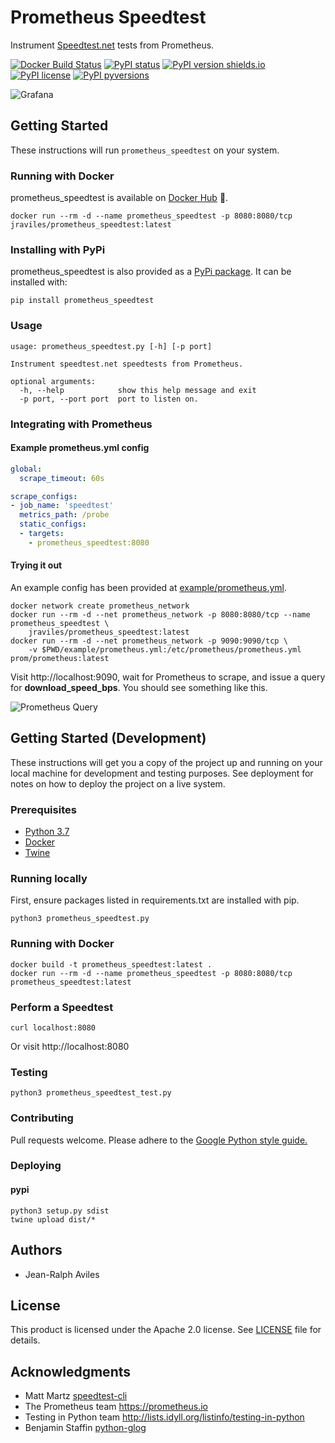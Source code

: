 # Prometheus Speedtest

Instrument [Speedtest.net](http://speedtest.net) tests from Prometheus.

[![Docker Build Status](https://img.shields.io/docker/build/jraviles/prometheus_speedtest.svg)](https://hub.docker.com/r/jraviles/prometheus_speedtest/)
[![PyPI status](https://img.shields.io/pypi/status/prometheus_speedtest.svg)](https://pypi.python.org/pypi/prometheus_speedtest/)
[![PyPI version shields.io](https://img.shields.io/pypi/v/prometheus_speedtest.svg)](https://pypi.python.org/pypi/prometheus_speedtest/)
[![PyPI license](https://img.shields.io/pypi/l/prometheus_speedtest.svg)](https://pypi.python.org/pypi/prometheus_speedtest/)
[![PyPI pyversions](https://img.shields.io/pypi/pyversions/prometheus_speedtest.svg)](https://pypi.python.org/pypi/prometheus_speedtest/)

![Grafana](https://github.com/jeanralphaviles/prometheus_speedtest/raw/master/images/grafana.png)


## Getting Started

These instructions will run `prometheus_speedtest` on your system.

### Running with Docker

prometheus\_speedtest is available on
[Docker Hub](https://hub.docker.com/r/jraviles/prometheus_speedtest) :whale:.

```shell
docker run --rm -d --name prometheus_speedtest -p 8080:8080/tcp jraviles/prometheus_speedtest:latest
```

### Installing with PyPi

prometheus\_speedtest is also provided as a
[PyPi package](https://pypi.org/project/prometheus_speedtest). It can be
installed with:

```shell
pip install prometheus_speedtest
```

### Usage

```
usage: prometheus_speedtest.py [-h] [-p port]

Instrument speedtest.net speedtests from Prometheus.

optional arguments:
  -h, --help            show this help message and exit
  -p port, --port port  port to listen on.
```

### Integrating with Prometheus

#### Example prometheus.yml config

```yaml
global:
  scrape_timeout: 60s

scrape_configs:
- job_name: 'speedtest'
  metrics_path: /probe
  static_configs:
  - targets:
    - prometheus_speedtest:8080
```

#### Trying it out

An example config has been provided at
[example/prometheus.yml](https://github.com/jeanralphaviles/prometheus_speedtest/blob/master/example/prometheus.yml).

```shell
docker network create prometheus_network
docker run --rm -d --net prometheus_network -p 8080:8080/tcp --name prometheus_speedtest \
    jraviles/prometheus_speedtest:latest
docker run --rm -d --net prometheus_network -p 9090:9090/tcp \
    -v $PWD/example/prometheus.yml:/etc/prometheus/prometheus.yml prom/prometheus:latest
```

Visit http://localhost:9090, wait for Prometheus to scrape, and issue a query
for **download\_speed\_bps**. You should see something like this.

![Prometheus Query](https://github.com/jeanralphaviles/prometheus_speedtest/raw/master/images/query.png)

## Getting Started (Development)

These instructions will get you a copy of the project up and running on your
local machine for development and testing purposes. See deployment for notes on
how to deploy the project on a live system.

### Prerequisites

* [Python 3.7](https://www.python.org)
* [Docker](https://www.docker.com)
* [Twine](https://github.com/pypa/twine)

### Running locally

First, ensure packages listed in requirements.txt are installed with pip.

```
python3 prometheus_speedtest.py
```

### Running with Docker

```shell
docker build -t prometheus_speedtest:latest .
docker run --rm -d --name prometheus_speedtest -p 8080:8080/tcp prometheus_speedtest:latest
```

### Perform a Speedtest

```shell
curl localhost:8080
```

Or visit http://localhost:8080

### Testing 

```shell
python3 prometheus_speedtest_test.py
```

### Contributing

Pull requests welcome. Please adhere to the
[Google Python style guide.](https://google.github.io/styleguide/pyguide.html)

### Deploying

#### pypi

```shell
python3 setup.py sdist
twine upload dist/*
```

## Authors

* Jean-Ralph Aviles

## License

This product is licensed under the Apache 2.0 license. See [LICENSE](LICENSE)
file for details.

## Acknowledgments

* Matt Martz [speedtest-cli](https://github.com/sivel/speedtest-cli)
* The Prometheus team <https://prometheus.io>
* Testing in Python team <http://lists.idyll.org/listinfo/testing-in-python>
* Benjamin Staffin [python-glog](https://github.com/benley/python-glog)
